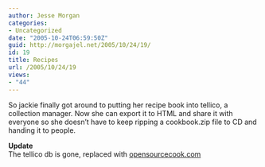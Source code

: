 ```yaml
---
author: Jesse Morgan
categories:
- Uncategorized
date: "2005-10-24T06:59:50Z"
guid: http://morgajel.net/2005/10/24/19/
id: 19
title: Recipes
url: /2005/10/24/19
views:
- "44"
---
```


So jackie finally got around to putting her recipe book into tellico, a collection manager. Now she can export it to HTML and share it with everyone so she doesn’t have to keep ripping a cookbook.zip file to CD and handing it to people.

**Update**  
The tellico db is gone, replaced with [opensourcecook.com](http://www.opensourcecook.com)